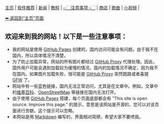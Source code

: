 [主页](./) | [软件推荐](./software) | [新闻](./news) | [教程](./tutorial) |
[👉🏻注意事项👈🏻](./notes) | [商店](./shop) | [歌曲](./songs) | [小视频](./videos) |

[⬅️ 返回到“主页”页面](./)

## 欢迎来到我的网站！以下是一些注意事项：
- 我的网站是使用 [GitHub Pages](https://pages.github.com/) 创建的，国内访问可能会有问题。由于我不在国内，所以具体情况不清楚。
- 为了防止加载异常，网站的所有图片都经过 [GitHub Proxy](https://mirror.ghproxy.com/) 代理处理。因此，国外用户可能会遇到加载较为缓慢的情况，国内的加载情况不确定，因为我不在国内。如果图片加载失败，很可能是 [GitHub Proxy](https://mirror.ghproxy.com/) 突然跑路或者喜提 [GFW](https://zh.m.wikipedia.org/wiki/%E9%98%B2%E7%81%AB%E9%95%BF%E5%9F%8E) 了。
- 网站中有一些蓝色链接，国内无法正常访问，尤其是在文章中。例如，文章中的[维基百科](https://zh.m.wikipedia.org/wiki/Wikipedia:%E9%A6%96%E9%A1%B5)、[OpenStreetMap](https://www.openstreetmap.org/about) 等链接在国内无法打开。
- 由于使用 [GitHub Pages](https://pages.github.com/) 搭建，每个页面底部都会有 "This site is open source. Improve this page." 的提示，意思是该网站是开源的，您可以对该页面进行贡献。这个提示可以忽略。
- 本网站是用 [Markdown](https://zh.m.wikipedia.org/wiki/Markdown) 编写的，界面相对简陋，希望大家不要喷我。